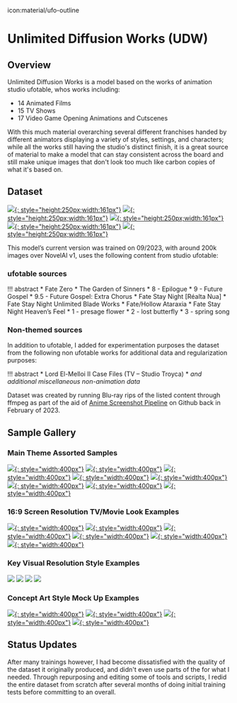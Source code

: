 icon:material/ufo-outline
# Unlimited Diffusion Works (UDW)
## Overview

Unlimited Diffusion Works is a model based on the works of animation studio ufotable, whos works including:

* 14 Animated Films
* 15 TV Shows 
* 17 Video Game Opening Animations and Cutscenes

With this much material overarching several different franchises handed by different animators displaying a variety of styles, settings, and characters; while all the works still having the studio's distinct finish, it is a great source of material to make a model that can stay consistent across the board and still make unique images that don't look too much like carbon copies of what it's based on. 

## Dataset

[![](./images/overview/dataset/fatezerokv1.jpg){: style="height:250px;width:161px"}](./images/overview/dataset/fatezerokv1.jpg)
[![](./images/overview/dataset/ubwkv1.jpg){: style="height:250px;width:161px"}](./images/overview/dataset/ubwkv1.jpg)
[![](./images/overview/dataset/hf3kv1.jpg){: style="height:250px;width:161px"}](./images/overview/dataset/hf3kv1.jpg)
[![](./images/overview/dataset/knkekv1.jpg){: style="height:250px;width:161px"}](./images/overview/dataset/knkekv1.jpg)
[![](./images/overview/dataset/emcfkv.jpg){: style="height:250px;width:161px"}](./images/overview/dataset/emcfkv.jpg)


This model’s current version was trained on 09/2023, with around 200k images over NovelAI v1, uses the following content from studio ufotable:

### ufotable sources

!!! abstract
    * Fate Zero 
    * The Garden of Sinners
        * 8 - Epilogue
        * 9 - Future Gospel
        * 9.5 - Future Gospel: Extra Chorus
    * Fate Stay Night [Réalta Nua]
    * Fate Stay Night Unlimited Blade Works
    * Fate/Hollow Ataraxia
    * Fate Stay Night Heaven’s Feel
        * 1 - presage flower
        * 2 - lost butterfly
        * 3 - spring song

### Non-themed sources 

In addition to ufotable, I added for experimentation purposes the dataset from the following non ufotable works for additional data and regularization purposes:

!!! abstract
    * Lord El-Melloi II Case Files (TV – Studio Troyca)
    * *and additional miscellaneous non-animation data*


Dataset was created by running Blu-ray rips of the listed content through ffmpeg as part of the aid of [Anime Screenshot Pipeline](https://github.com/cyber-meow/anime_screenshot_pipeline) on Github back in February of 2023.


## Sample Gallery

### Main Theme Assorted Samples

[![](./images/overview/keyvisual/full/71966-357371757.png){: style="width:400px"}](./images/overview/keyvisual/full/71966-357371757.png)
[![](./images/overview/keyvisual/full/73082-256545115.png){: style="width:400px"}](./images/overview/keyvisual/full/73082-256545115.png)
[![](./images/overview/keyvisual/full/72307-3288374492.png){: style="width:400px"}](./images/overview/keyvisual/full/72307-3288374492.png)
[![](./images/overview/keyvisual/full/72333-3049597417.png){: style="width:400px"}](./images/overview/keyvisual/full/72333-3049597417.png)
[![](./images/overview/blurayres/73815-2911211619.png){: style="width:400px"}](./images/overview/blurayres/73815-2911211619.png)
[![](./images/overview/blurayres/74919-646950122.png){: style="width:400px"}](./images/overview/blurayres/74919-646950122.png)
[![](./images/overview/conceptart/71234-3241660550.png){: style="width:400px"}](./images/overview/conceptart/71234-3241660550.png)
[![](./images/overview/conceptart/107655-3787594491.png){: style="width:400px"}](./images/overview/conceptart/107655-3787594491.png)

### 16:9 Screen Resolution TV/Movie Look Examples

[![](./images/overview/blurayres/68981-3336393614.png){: style="width:400px"}](./images/overview/blurayres/68981-3336393614.png)
[![](./images/overview/blurayres/68792-2210440585.png){: style="width:400px"}](./images/overview/blurayres/68792-2210440585.png)
[![](./images/overview/blurayres/87508-1453217043.png){: style="width:400px"}](./images/overview/blurayres/87508-1453217043.png)
[![](./images/overview/blurayres/87590-2557507210.png){: style="width:400px"}](./images/overview/blurayres/87590-2557507210.png)
[![](./images/overview/blurayres/88147-1535975933.png){: style="width:400px"}](./images/overview/blurayres/88147-1535975933.png)
[![](./images/overview/blurayres/98315-3984287718.png){: style="width:400px"}](./images/overview/blurayres/98315-3984287718.png)

### Key Visual Resolution Style Examples

[![](./images/overview/keyvisual/thumb/Layer-9-Crop.png)](./images/overview/keyvisual/full/61824-1959696816.png)
[![](./images/overview/keyvisual/thumb/Layer-10-Crop.png)](./images/overview/keyvisual/full/55835-2128820733.png)
[![](./images/overview/keyvisual/thumb/Layer-11-Crop.png)](./images/overview/keyvisual/full/60607-3231689894.png)
[![](./images/overview/keyvisual/thumb/Layer-13-Crop.png)](./images/overview/keyvisual/full/01470-2327565163.png)

### Concept Art Style Mock Up Examples

[![](./images/overview/conceptart/63265-885359435.png){: style="width:400px"}](./images/overview/conceptart/63265-885359435.png)
[![](./images/overview/conceptart/63291-3832714336.png){: style="width:400px"}](./images/overview/conceptart/63291-3832714336.png)
[![](./images/overview/conceptart/63322-1230264608.png){: style="width:400px"}](./images/overview/conceptart/63322-1230264608.png)
[![](./images/overview/conceptart/63324-2435138676.png){: style="width:400px"}](./images/overview/conceptart/63324-2435138676.png)


## Status Updates

After many trainings however, I had become dissatisfied with the quality of the dataset it originally produced, and didn't even use parts of the for what I needed. Through repurposing and editing some of tools and scripts, I redid the entire dataset from scratch after several months of doing initial training tests before committing to an overall.